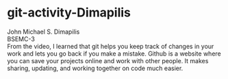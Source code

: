 # git-activity-Dimapilis
John Michael S. Dimapilis   
BSEMC-3  
From the video, I learned that git helps you keep track of changes in your work and lets you go back if you make a mistake. Github is a website where you can save your projects online and work with other people. It makes sharing, updating, and working together on code much easier.
